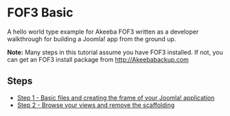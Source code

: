 # FOF3 Basic
A hello world type example for Akeeba FOF3 written as a developer walkthrough for building a Joomla! app from the ground up.

**Note:** Many steps in this tutorial assume you have FOF3 installed. If not, you can get an FOF3 install package from http://Akeebabackup.com

## Steps
- [Step 1 - Basic files and creating the frame of your Joomla! application](https://github.com/photodude/FOF3-Basic/tree/step-1-basic-files)
- [Step 2 - Browse your views and remove the scaffolding](https://github.com/photodude/FOF3-Basic/tree/step-2-remove-scaffolding)
